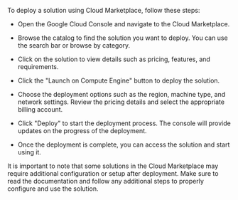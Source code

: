 To deploy a solution using Cloud Marketplace, follow these steps:

- Open the Google Cloud Console and navigate to the Cloud Marketplace.

- Browse the catalog to find the solution you want to deploy. You can use the search bar or browse by category.

- Click on the solution to view details such as pricing, features, and requirements.

- Click the "Launch on Compute Engine" button to deploy the solution.

- Choose the deployment options such as the region, machine type, and network settings. Review the pricing details and
  select the appropriate billing account.

- Click "Deploy" to start the deployment process. The console will provide updates on the progress of the deployment.

- Once the deployment is complete, you can access the solution and start using it.

It is important to note that some solutions in the Cloud Marketplace may require additional configuration or setup 
after deployment. Make sure to read the documentation and follow any additional steps to properly configure and use 
the solution.